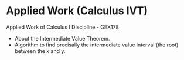 # Applied Work (Calculus IVT)


  Applied Work of Calculus I Discipline - GEX178

- About the Intermediate Value Theorem.
- Algorithm to find precisally the intermediate value interval (the root) between the x and y.
